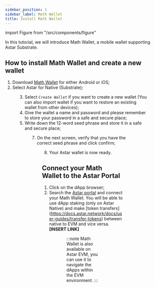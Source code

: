 ```yaml
---
sidebar_position: 1
sidebar_label: Math Wallet
title: Install Math Wallet
---
```


import Figure from "/src/components/figure"

In this tutorial, we will introduce Math Wallet, a mobile wallet supporting Astar Substrate.

## How to install Math Wallet and create a new wallet

1. Download [Math Wallet](https://mathwallet.org/en-us/) for either Android or iOS;
2. Select Astar for Native (Substrate);

<Figure src={require('/docs/use/get-started/astar-substrate-wallet/mobile-wallet/math-wallet/img/mathwallet_1.png').default} width="80%" /> 

3. Select `Create Wallet` if you want to create a new wallet (You can also import wallet if you want to restore an existing wallet from other devices);
4. Give the wallet a name and password and please remember to store your password in a safe and secure place;
5. Write down the 12-word seed phrase and store it in a safe and secure place;

<Figure src={require('/docs/use/get-started/astar-substrate-wallet/mobile-wallet/math-wallet/img/mathwallet_2.png').default} width="80%" /> 


7. On the next screen, verify that you have the correct seed phrase and click confirm;

<Figure src={require('/docs/use/get-started/astar-substrate-wallet/mobile-wallet/math-wallet/img/mathwallet_3.png').default} width="80%" /> 

8. Your Astar wallet is now ready.

## Connect your Math Wallet to the Astar Portal

1. Click on the dApp browser;
2. Search the [Astar portal](https://portal.astar.network/) and connect your Math Wallet. You will be able to use dApp staking (only on Astar Native) and make [token transfers] (https://docs.astar.network/docs/user-guides/transfer-tokens) between native to EVM and vice versa. **[INSERT LINK]**

<Figure src={require('/docs/use/get-started/astar-substrate-wallet/mobile-wallet/math-wallet/img/mathwallet_4.png').default} width="80%" /> 
<Figure src={require('/docs/use/get-started/astar-substrate-wallet/mobile-wallet/math-wallet/img/mathwallet_5.png').default} width="80%" /> 

:::note
Math Wallet is also available on Astar EVM, you can use it to navigate the dApps within the EVM environment.
:::
